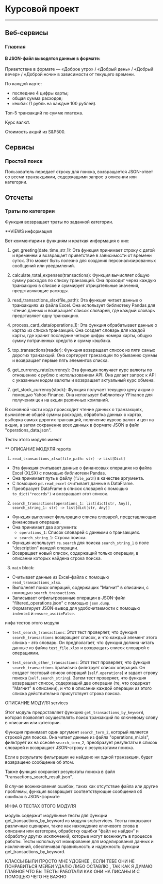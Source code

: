 #   Курсовой проект
_________________________________________________
## Веб-сервисы
### Главная
#### В JSON-файл выводятся данные в формате:
Приветствие в формате — «Доброе утро» / «Добрый день» / «Добрый вечер» / «Доброй ночи» в зависимости от текущего времени. 

По каждой карте: 
* последние 4 цифры карты;
* общая сумма расходов;
* кешбэк (1 рубль на каждые 100 рублей).

Топ-5 транзакций по сумме платежа.

Курс валют.

Стоимость акций из S&P500.
## Сервисы
### Простой поиск
Пользователь передает строку для поиска, возвращается JSON-ответ со всеми транзакциями, содержащими запрос в описании или категории.
## Отсчеты
### Траты по категории
Функция возвращает траты по заданной категории.


**VIEWS информацмя 

Вот комментарии к функциям и краткая информация о них:

1. get_greeting(date_time_str_1): Эта функция принимает строку с датой и временем и возвращает приветствие в зависимости от времени суток. Это может быть полезно для создания персонализированных сообщений или уведомлений.

2. calculate_total_expenses(transactions): Функция вычисляет общую сумму расходов по списку транзакций. Она проходит через каждую транзакцию в списке и суммирует отрицательные значения, представляющие расходы.

3. read_transactions_xlsx(file_path): Эта функция читает данные о транзакциях из файла Excel. Она использует библиотеку Pandas для чтения данных и возвращает список словарей, где каждый словарь представляет одну транзакцию.

4. process_card_data(operations_1): Эта функция обрабатывает данные о картах из списка транзакций. Она создает словарь для каждой карты, где хранит последние четыре цифры номера карты, общую сумму потраченных средств и сумму кэшбэка.

5. top_transactions(reader): Функция возвращает список из пяти самых дорогих транзакций. Она сортирует транзакции по убыванию суммы и возвращает первые пять элементов списка.

6. get_currency_rate(currency): Эта функция получает курс валюты по отношению к рублю с использованием API. Она делает запрос к API с указанным кодом валюты и возвращает актуальный курс обмена.

7. get_stock_currency(stock): Функция получает текущую цену акции с помощью Yahoo Finance. Она использует библиотеку YFinance для получения цен на акции различных компаний.

В основной части кода происходит чтение данных о транзакциях, вычисление общей суммы расходов, обработка данных о картах, выборка самых дорогих транзакций, получение курсов валют и цен на акции, а затем сохранение всех данных в формате JSON в файл "operations_data.json".

Тесты этого модуля имеют 

** ОПИСАНИЕ МОДУЛЯ reports 

1. `read_transactions_xlsx(file_path: str) -> List[Dict]`

- Эта функция считывает данные о финансовых операциях из файла Excel (XLSX) с помощью библиотеки Pandas.
- Она принимает путь к файлу (`file_path`) в качестве аргумента.
- С помощью `pd.read_excel` считывает данные в DataFrame.
- Преобразует DataFrame в список словарей с помощью `to_dict("records")` и возвращает этот список.

2. `search_transactions(operations_1: list[dict[str, Any]], search_string_1: str) -> list[dict[str, Any]]`

- Функция выполняет фильтрацию списка словарей, представляющих финансовые операции.
- Она принимает два аргумента:
    - `operations_1`: Список словарей с данными о транзакциях.
    - `search_string_1`: Строка поиска.
- Функция использует `re.search` для поиска `search_string_1` в поле "description" каждой операции.
- Возвращает новый список, содержащий только операции, в описании которых найдена строка поиска.

3. `main` block:

- Считывает данные из Excel-файла с помощью `read_transactions_xlsx`.
- Выполняет поиск операций, содержащих "Магнит" в описании, с помощью `search_transactions`.
- Записывает отфильтрованные операции в JSON-файл "filtered_operations.json" с помощью `json.dump`. 
- Форматирует JSON-вывод для удобочитаемости с помощью `indent=4` и `ensure_ascii=False`.

инфа тестов этого модуля 

- `test_search_transactions`:  Этот тест проверяет, что функция `search_transactions` возвращает список, и что каждый элемент этого списка - это словарь. Он предполагает, что функция должна читать данные из файла `test_file.xlsx` и возвращать список словарей с операциями. 

- `test_search_other_transactions`: Этот тест проверяет, что функция `search_transactions` правильно фильтрует список операций. Он создает тестовый список операций (`self.operations`) и задает строку поиска (`self.search_string`). Затем тест проверяет, что функция возвращает список, содержащий две операции (те, что содержат "Магнит" в описании), и что в описании каждой операции из этого списка действительно присутствует строка поиска.


ОПИСАНИЕ МОДУЛЯ services 

Этот модуль предоставляет функцию `get_transactions_by_keyword`, которая позволяет осуществлять поиск транзакций по ключевому слову в описании или категории. 

Функция принимает один аргумент `search_term_2`, который является строкой для поиска. Она читает данные из файла "operations_mi.xls", фильтрует их на основе `search_term_2`, преобразует результаты в список словарей и возвращает JSON-строку с результатами поиска.

Если в результате фильтрации не найдено ни одной транзакции, будет возвращено сообщение об этом. 

Также функция сохраняет результаты поиска в файл "transactions_search_result.json".

В случае возникновения ошибок, таких как отсутствие файла или другие проблемы, функция возвращает соответствующие сообщения об ошибках в JSON-формате

ИНФА О ТЕСТАХ ЭТОГО МОДУЛЯ 

модуль содержит модульные тесты для функции get_transactions_by_keyword из модуля src/services. Тесты покрывают различные сценарии, такие как нахождение ключевого слова в описании или категории, обработку ошибки "файл не найден" и обработку других исключений, которые могут возникнуть в процессе работы. Тесты используют мокирование для моделирования данных и исключений, обеспечивая правильность и надежность функции get_transactions_by_keyword.


КЛАССЫ БЫЛИ ПРОСТО МНЕ УДОБНЕЕ , ЕСЛИ ТЕБЕ ОНИ НЕ ПОНРАВИТЬСЯ МЕЙБИ УДАЛЮ 
ЛИБО ОСТАВЛЮ , ТАК КАК Я ДУМАЮ ГЛАВНОЕ ЧТО БЫ ТЕСТЫ РАБОТАЛИ КАК ОНИ НА ПИСАНЫ И С ПОМОЩЬЮ ЧЕГО НЕ ВАЖНО 
